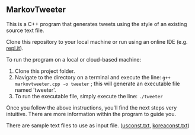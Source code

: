 ## MarkovTweeter

This is a C++ program that generates tweets using the style of an existing source text file.

Clone this repository to your local machine or run using an online IDE (e.g. [repl.it](repl.it)).

To run the program on a local or cloud-based machine:

 1. Clone this project folder.
 2. Navigate to the directory on a terminal and execute the line: `g++ markovtweeter.cpp -o tweeter` ; this will generate an executable file named 'tweeter'.
 3. To run the executable file, simply execute the line: `./tweeter`
 
Once you follow the above instructions, you'll find the next steps very intuitive. There are more information within the program to guide you.

There are sample text files to use as input file. ([usconst.txt](https://github.com/lekeodewuyi/markovtweeter/blob/master/usconst.txt), [koreaconst.txt](https://github.com/lekeodewuyi/markovtweeter/blob/master/koreaconst.txt))